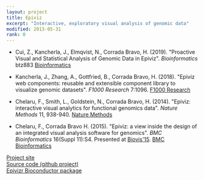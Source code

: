 ```yaml
---
layout: project
title: Epiviz
excerpt: "Interactive, exploratory visual analysis of genomic data"
modified: 2013-05-31
rank: 0
---
```


- Cui, Z., Kancherla, J., Elmqvist, N., Corrada Bravo, H. (2019). "Proactive Visual and Statistical Analysis of Genomic Data in Epiviz". _Bioinformatics_ btz883 [Bioinformatics](https://academic.oup.com/bioinformatics/advance-article-abstract/doi/10.1093/bioinformatics/btz883/5646643)

- Kancherla, J., Zhang, A., Gottfried, B., Corrada Bravo, H. (2018). "Epiviz web components: reusable and extensible component library to visualize genomic datasets". _F1000 Research_ 7:1096. [F1000 Research](https://f1000research.com/articles/7-1096)

- Chelaru, F., Smith, L., Goldstein, N., Corrada Bravo,
H. (2014). "Epiviz: interactive visual analytics for functional
genomics data". _Nature Methods_ 11,
938-940. [Nature Methods](http://www.nature.com/nmeth/journal/v11/n9/full/nmeth.3038.html)

- Chelaru, F., Corrada Bravo H. (2015). "Epiviz: a view inside the design of
an integrated visual analysis software for genomics". _BMC Bioinformatics_ 16(Suppl 11):S4.
Presented at [Biovis'15](http://www.biovis.net/).
[BMC Bioinformatics](http://www.biomedcentral.com/1471-2105/16/S11/S4)

[Project site](http://epiviz.org)  
[Source code (github project)](http://github.com/epiviz)  
[Epivizr Bioconductor package](http://bioconductor.org/packages/release/bioc/html/epivizr.html)  
